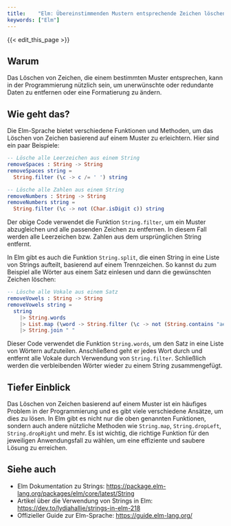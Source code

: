 ```yaml
---
title:    "Elm: Übereinstimmenden Mustern entsprechende Zeichen löschen"
keywords: ["Elm"]
---
```


{{< edit_this_page >}}

## Warum

Das Löschen von Zeichen, die einem bestimmten Muster entsprechen, kann in der Programmierung nützlich sein, um unerwünschte oder redundante Daten zu entfernen oder eine Formatierung zu ändern.

## Wie geht das?

Die Elm-Sprache bietet verschiedene Funktionen und Methoden, um das Löschen von Zeichen basierend auf einem Muster zu erleichtern. Hier sind ein paar Beispiele:

```elm
-- Lösche alle Leerzeichen aus einem String
removeSpaces : String -> String
removeSpaces string =
  String.filter (\c -> c /= ' ') string

-- Lösche alle Zahlen aus einem String
removeNumbers : String -> String
removeNumbers string =
  String.filter (\c -> not (Char.isDigit c)) string

```

Der obige Code verwendet die Funktion `String.filter`, um ein Muster abzugleichen und alle passenden Zeichen zu entfernen. In diesem Fall werden alle Leerzeichen bzw. Zahlen aus dem ursprünglichen String entfernt.

In Elm gibt es auch die Funktion `String.split`, die einen String in eine Liste von Strings aufteilt, basierend auf einem Trennzeichen. So kannst du zum Beispiel alle Wörter aus einem Satz einlesen und dann die gewünschten Zeichen löschen:

```elm
-- Lösche alle Vokale aus einem Satz
removeVowels : String -> String
removeVowels string =
  string
    |> String.words
    |> List.map (\word -> String.filter (\c -> not (String.contains "aeiou" c)) word)
    |> String.join " "
```

Dieser Code verwendet die Funktion `String.words`, um den Satz in eine Liste von Wörtern aufzuteilen. Anschließend geht er jedes Wort durch und entfernt alle Vokale durch Verwendung von `String.filter`. Schließlich werden die verbleibenden Wörter wieder zu einem String zusammengefügt.

## Tiefer Einblick

Das Löschen von Zeichen basierend auf einem Muster ist ein häufiges Problem in der Programmierung und es gibt viele verschiedene Ansätze, um dies zu lösen. In Elm gibt es nicht nur die oben genannten Funktionen, sondern auch andere nützliche Methoden wie `String.map`, `String.dropLeft`, `String.dropRight` und mehr. Es ist wichtig, die richtige Funktion für den jeweiligen Anwendungsfall zu wählen, um eine effiziente und saubere Lösung zu erreichen.

## Siehe auch

- Elm Dokumentation zu Strings: https://package.elm-lang.org/packages/elm/core/latest/String
- Artikel über die Verwendung von Strings in Elm: https://dev.to/lydiahallie/strings-in-elm-218
- Offizieller Guide zur Elm-Sprache: https://guide.elm-lang.org/